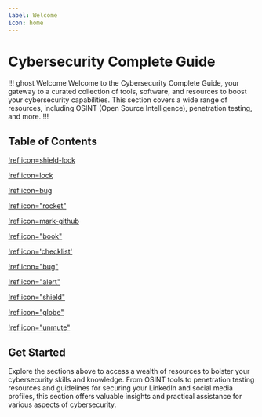 ```yaml
---
label: Welcome
icon: home
---
```


# Cybersecurity Complete Guide
!!! ghost Welcome
Welcome to the Cybersecurity Complete Guide, your gateway to a curated collection of tools, software, and resources to boost your cybersecurity capabilities. This section covers a wide range of resources, including OSINT (Open Source Intelligence), penetration testing, and more.
!!!

## Table of Contents

[!ref icon=shield-lock](/Guides/Pentest-tools.md)

[!ref icon=lock](/Guides/Cybersecurity-Tools-and-Resources.md)

[!ref icon=bug](/Guides/Malware-analysis.md)

[!ref icon="rocket"](/Guides/OSINT-tools-and-resources.md)

[!ref icon=mark-github](/Guides/Github-repositories.md)

[!ref icon="book"](/Guides/Courses-and-programmes.md)

[!ref icon='checklist'](/Guides/Cheat-Sheet.md)

[!ref icon="bug"](/Guides/Penetration-Testing-Tools-and-Resources.md)

[!ref icon="alert"](/Guides/Bug-Bounty-and-Hacking-Resources.md)

[!ref icon="shield"](/Guides/Miscellaneous.md)

[!ref icon="globe"](/Guides/Web-Crawlers-and-Enumeration-Tools.md)


[!ref icon="unmute"](/Guides/Podcasts.md)


## Get Started

Explore the sections above to access a wealth of resources to bolster your cybersecurity skills and knowledge. From OSINT tools to penetration testing resources and guidelines for securing your LinkedIn and social media profiles, this section offers valuable insights and practical assistance for various aspects of cybersecurity.
